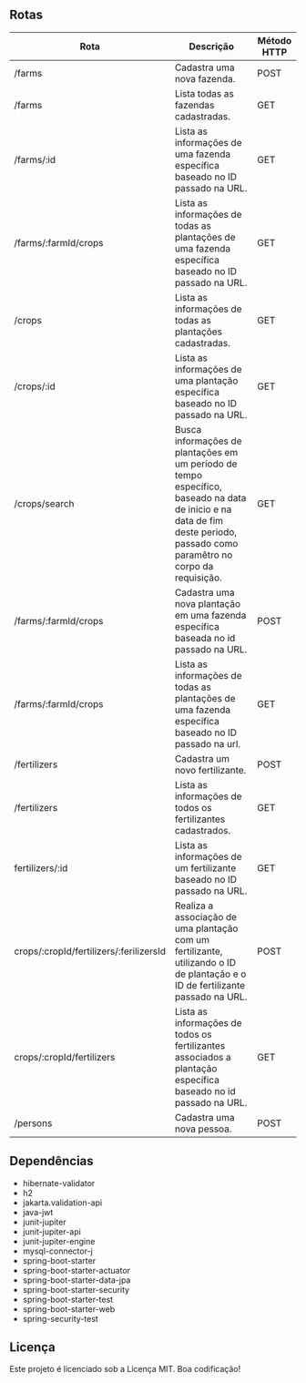 ## Rotas
<table>
  <thead>
    <tr>
      <th>Rota</th> 
      <th>Descrição</th>
      <th>Método HTTP</th>
    </tr>
  </thead>
  <tbody>
    <tr>      
      <td>/farms</td>
      <td>Cadastra uma nova fazenda.</td>
      <td>POST</td>
    </tr>
    <tr>     
      <td>/farms</td>
      <td>Lista todas as fazendas cadastradas.</td>
      <td>GET</td>
    </tr>
    <tr>      
      <td>/farms/:id</td>
      <td>Lista as informações de uma fazenda específica baseado no ID passado na URL.</td>
      <td>GET</td>
    </tr>
    <tr>      
      <td>/farms/:farmId/crops</td>
      <td>Lista as informações de todas as plantações de uma fazenda específica baseado no ID passado na URL.</td>
      <td>GET</td>
    </tr>
    <tr>
      <td>/crops</td>
      <td>Lista as informações de todas as plantações cadastradas.</td>
      <td>GET</td>
    </tr>
    <tr>
      <td>/crops/:id</td>
      <td>Lista as informações de uma plantação específica baseado no ID passado na URL.</td>
      <td>GET</td>
    </tr>
<!-- ROTAS FASE B -->
    <tr>
      <td>/crops/search</td>
      <td>Busca informações de plantações em um período de tempo específico, baseado na data de inicio e na data de fim deste periodo, passado como paramêtro no corpo da requisição.</td>
      <td>GET</td>
    </tr>
    <tr>
      <td>/farms/:farmId/crops</td>
      <td>Cadastra uma nova plantação em uma fazenda específica baseada no id passado na URL.</td>
      <td>POST</td>
    </tr>
    <tr>
      <td>/farms/:farmId/crops</td>
      <td>Lista as informações de todas as plantações de uma fazenda específica baseado no ID passado na url.</td>
      <td>GET</td>
    </tr>
    <!--
    <tr>
      <td>/crops</td>
      <td>Lista todas as informações de todas as plantações cadastradas.</td>
      <td>GET</td>
    </tr>
    <tr>
      <td>/crops/:id</td>
      <td>Lista as informações de uma plantação baseado no ID passado na URL.</td>
      <td>GET</td>
    </tr>
    -->
    <tr>
      <td>/fertilizers</td>
      <td>Cadastra um novo fertilizante.</td>
      <td>POST</td>
    </tr>
    <tr>
      <td>/fertilizers</td>
      <td>Lista as informações de todos os fertilizantes cadastrados.</td>
      <td>GET</td>
    </tr>
    <tr>
      <td>fertilizers/:id</td>
      <td>Lista as informações de um fertilizante baseado no ID passado na URL.</td>
      <td>GET</td>
    </tr>
    <tr>
      <td>crops/:cropId/fertilizers/:ferilizersId</td>
      <td>Realiza a associação de uma plantação com um fertilizante, utilizando o ID de plantação e o ID de fertilizante passado na URL.</td>
      <td>POST</td>
    </tr>
    <tr>
      <td>crops/:cropId/fertilizers</td>
      <td>Lista as informações de todos os fertilizantes associados a plantação específica baseado no id passado na URL.</td>
      <td>GET</td>
    </tr>
    <!-- ROTAS FASE B -->
    <tr>
      <td>/persons</td>
      <td>Cadastra uma nova pessoa.</td>
      <td>POST</td>
    </tr>
  </tbody>
</table>


## Dependências

- hibernate-validator
- h2
- jakarta.validation-api
- java-jwt
- junit-jupiter
- junit-jupiter-api
- junit-jupiter-engine
- mysql-connector-j
- spring-boot-starter
- spring-boot-starter-actuator
- spring-boot-starter-data-jpa
- spring-boot-starter-security
- spring-boot-starter-test
- spring-boot-starter-web
- spring-security-test

## Licença

Este projeto é licenciado sob a Licença MIT. Boa codificação!

<!-- Olá, Tryber!
Esse é apenas um arquivo inicial para o README do seu projeto.
É essencial que você preencha esse documento por conta própria, ok?
Não deixe de usar nossas dicas de escrita de README de projetos, e deixe sua criatividade brilhar!
:warning: IMPORTANTE: você precisa deixar nítido:
- quais arquivos/pastas foram desenvolvidos por você; 
- quais arquivos/pastas foram desenvolvidos por outra pessoa estudante;
- quais arquivos/pastas foram desenvolvidos pela Trybe.
-->
